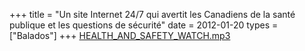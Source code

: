 +++
title = "Un site Internet 24/7 qui avertit les Canadiens de la santé publique et les questions de sécurité"
date = 2012-01-20
types = ["Balados"]
+++
[HEALTH_AND_SAFETY_WATCH.mp3](/files/HEALTH_AND_SAFETY_WATCH.mp3)
